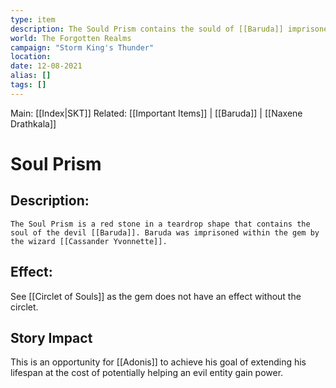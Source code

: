 ```yaml
---
type: item
description: The Sould Prism contains the sould of [[Baruda]] imprisoned within.
world: The Forgotten Realms
campaign: "Storm King's Thunder"
location:
date: 12-08-2021
alias: []
tags: []
---
```

Main: [[Index|SKT]]
Related: [[Important Items]] | [[Baruda]] | [[Naxene Drathkala]]
# Soul Prism

## Description:
```ad-note
The Soul Prism is a red stone in a teardrop shape that contains the soul of the devil [[Baruda]]. Baruda was imprisoned within the gem by the wizard [[Cassander Yvonnette]].
```

## Effect:
See [[Circlet of Souls]] as the gem does not have an effect without the circlet.

## Story Impact
This is an opportunity for [[Adonis]] to achieve his goal of extending his lifespan at the cost of potentially helping an evil entity gain power.